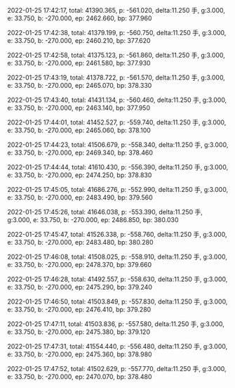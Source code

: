 2022-01-25 17:42:17, total: 41390.365, p: -561.020, delta:11.250 手, g:3.000, e: 33.750, b: -270.000, ep: 2462.660, bp: 377.960

2022-01-25 17:42:38, total: 41379.199, p: -560.750, delta:11.250 手, g:3.000, e: 33.750, b: -270.000, ep: 2460.210, bp: 377.620

2022-01-25 17:42:58, total: 41375.123, p: -561.860, delta:11.250 手, g:3.000, e: 33.750, b: -270.000, ep: 2461.580, bp: 377.930

2022-01-25 17:43:19, total: 41378.722, p: -561.570, delta:11.250 手, g:3.000, e: 33.750, b: -270.000, ep: 2465.070, bp: 378.330

2022-01-25 17:43:40, total: 41431.134, p: -560.460, delta:11.250 手, g:3.000, e: 33.750, b: -270.000, ep: 2463.140, bp: 377.950

2022-01-25 17:44:01, total: 41452.527, p: -559.740, delta:11.250 手, g:3.000, e: 33.750, b: -270.000, ep: 2465.060, bp: 378.100

2022-01-25 17:44:23, total: 41506.679, p: -558.340, delta:11.250 手, g:3.000, e: 33.750, b: -270.000, ep: 2469.340, bp: 378.460

2022-01-25 17:44:44, total: 41610.430, p: -556.390, delta:11.250 手, g:3.000, e: 33.750, b: -270.000, ep: 2474.250, bp: 378.830

2022-01-25 17:45:05, total: 41686.276, p: -552.990, delta:11.250 手, g:3.000, e: 33.750, b: -270.000, ep: 2483.490, bp: 379.560

2022-01-25 17:45:26, total: 41646.038, p: -553.390, delta:11.250 手, g:3.000, e: 33.750, b: -270.000, ep: 2486.850, bp: 380.030

2022-01-25 17:45:47, total: 41526.338, p: -558.760, delta:11.250 手, g:3.000, e: 33.750, b: -270.000, ep: 2483.480, bp: 380.280

2022-01-25 17:46:08, total: 41508.025, p: -558.910, delta:11.250 手, g:3.000, e: 33.750, b: -270.000, ep: 2478.370, bp: 379.660

2022-01-25 17:46:28, total: 41492.557, p: -558.630, delta:11.250 手, g:3.000, e: 33.750, b: -270.000, ep: 2475.290, bp: 379.240

2022-01-25 17:46:50, total: 41503.849, p: -557.830, delta:11.250 手, g:3.000, e: 33.750, b: -270.000, ep: 2476.410, bp: 379.280

2022-01-25 17:47:11, total: 41503.836, p: -557.580, delta:11.250 手, g:3.000, e: 33.750, b: -270.000, ep: 2475.380, bp: 379.120

2022-01-25 17:47:31, total: 41554.440, p: -556.480, delta:11.250 手, g:3.000, e: 33.750, b: -270.000, ep: 2475.360, bp: 378.980

2022-01-25 17:47:52, total: 41502.629, p: -557.770, delta:11.250 手, g:3.000, e: 33.750, b: -270.000, ep: 2470.070, bp: 378.480
